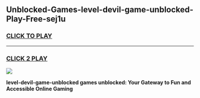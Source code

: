 
## Unblocked-Games-level-devil-game-unblocked-Play-Free-sej1u
<h3>
<a href="https://premium76.site?title=level-devil-game-unblocked&ref=21A">CLICK TO PLAY</a></h3>
<hr>

<h3>
<a href="https://premium76.site?title=level-devil-game-unblocked&ref=21A">CLICK 2 PLAY</a>
  
</h3>

<a href="https://premium76.site?title=level-devil-game-unblocked&ref=21A"><img src="https://clearcache.store/games.png"></a>


**level-devil-game-unblocked games unblocked: Your Gateway to Fun and Accessible Online Gaming**
